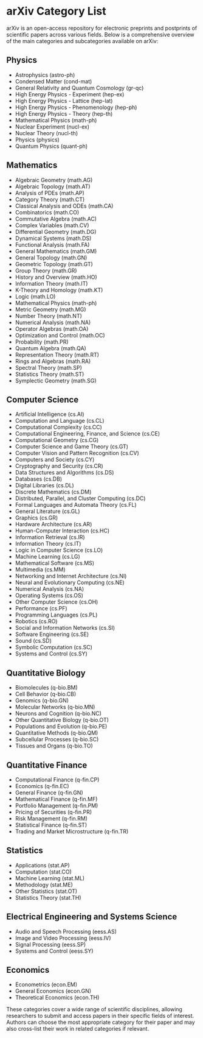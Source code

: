# arXiv Category List

arXiv is an open-access repository for electronic preprints and postprints of scientific papers across various fields. Below is a comprehensive overview of the main categories and subcategories available on arXiv:

## Physics

- Astrophysics (astro-ph)
- Condensed Matter (cond-mat)
- General Relativity and Quantum Cosmology (gr-qc)
- High Energy Physics - Experiment (hep-ex)
- High Energy Physics - Lattice (hep-lat)
- High Energy Physics - Phenomenology (hep-ph)
- High Energy Physics - Theory (hep-th)
- Mathematical Physics (math-ph)
- Nuclear Experiment (nucl-ex)
- Nuclear Theory (nucl-th)
- Physics (physics)
- Quantum Physics (quant-ph)

## Mathematics

- Algebraic Geometry (math.AG)
- Algebraic Topology (math.AT)
- Analysis of PDEs (math.AP)
- Category Theory (math.CT)
- Classical Analysis and ODEs (math.CA)
- Combinatorics (math.CO)
- Commutative Algebra (math.AC)
- Complex Variables (math.CV)
- Differential Geometry (math.DG)
- Dynamical Systems (math.DS)
- Functional Analysis (math.FA)
- General Mathematics (math.GM)
- General Topology (math.GN)
- Geometric Topology (math.GT)
- Group Theory (math.GR)
- History and Overview (math.HO)
- Information Theory (math.IT)
- K-Theory and Homology (math.KT)
- Logic (math.LO)
- Mathematical Physics (math-ph)
- Metric Geometry (math.MG)
- Number Theory (math.NT)
- Numerical Analysis (math.NA)
- Operator Algebras (math.OA)
- Optimization and Control (math.OC)
- Probability (math.PR)
- Quantum Algebra (math.QA)
- Representation Theory (math.RT)
- Rings and Algebras (math.RA)
- Spectral Theory (math.SP)
- Statistics Theory (math.ST)
- Symplectic Geometry (math.SG)

## Computer Science

- Artificial Intelligence (cs.AI)
- Computation and Language (cs.CL)
- Computational Complexity (cs.CC)
- Computational Engineering, Finance, and Science (cs.CE)
- Computational Geometry (cs.CG)
- Computer Science and Game Theory (cs.GT)
- Computer Vision and Pattern Recognition (cs.CV)
- Computers and Society (cs.CY)
- Cryptography and Security (cs.CR)
- Data Structures and Algorithms (cs.DS)
- Databases (cs.DB)
- Digital Libraries (cs.DL)
- Discrete Mathematics (cs.DM)
- Distributed, Parallel, and Cluster Computing (cs.DC)
- Formal Languages and Automata Theory (cs.FL)
- General Literature (cs.GL)
- Graphics (cs.GR)
- Hardware Architecture (cs.AR)
- Human-Computer Interaction (cs.HC)
- Information Retrieval (cs.IR)
- Information Theory (cs.IT)
- Logic in Computer Science (cs.LO)
- Machine Learning (cs.LG)
- Mathematical Software (cs.MS)
- Multimedia (cs.MM)
- Networking and Internet Architecture (cs.NI)
- Neural and Evolutionary Computing (cs.NE)
- Numerical Analysis (cs.NA)
- Operating Systems (cs.OS)
- Other Computer Science (cs.OH)
- Performance (cs.PF)
- Programming Languages (cs.PL)
- Robotics (cs.RO)
- Social and Information Networks (cs.SI)
- Software Engineering (cs.SE)
- Sound (cs.SD)
- Symbolic Computation (cs.SC)
- Systems and Control (cs.SY)

## Quantitative Biology

- Biomolecules (q-bio.BM)
- Cell Behavior (q-bio.CB)
- Genomics (q-bio.GN)
- Molecular Networks (q-bio.MN)
- Neurons and Cognition (q-bio.NC)
- Other Quantitative Biology (q-bio.OT)
- Populations and Evolution (q-bio.PE)
- Quantitative Methods (q-bio.QM)
- Subcellular Processes (q-bio.SC)
- Tissues and Organs (q-bio.TO)

## Quantitative Finance

- Computational Finance (q-fin.CP)
- Economics (q-fin.EC)
- General Finance (q-fin.GN)
- Mathematical Finance (q-fin.MF)
- Portfolio Management (q-fin.PM)
- Pricing of Securities (q-fin.PR)
- Risk Management (q-fin.RM)
- Statistical Finance (q-fin.ST)
- Trading and Market Microstructure (q-fin.TR)

## Statistics

- Applications (stat.AP)
- Computation (stat.CO)
- Machine Learning (stat.ML)
- Methodology (stat.ME)
- Other Statistics (stat.OT)
- Statistics Theory (stat.TH)

## Electrical Engineering and Systems Science

- Audio and Speech Processing (eess.AS)
- Image and Video Processing (eess.IV)
- Signal Processing (eess.SP)
- Systems and Control (eess.SY)

## Economics

- Econometrics (econ.EM)
- General Economics (econ.GN)
- Theoretical Economics (econ.TH)

These categories cover a wide range of scientific disciplines, allowing researchers to submit and access papers in their specific fields of interest. Authors can choose the most appropriate category for their paper and may also cross-list their work in related categories if relevant.
